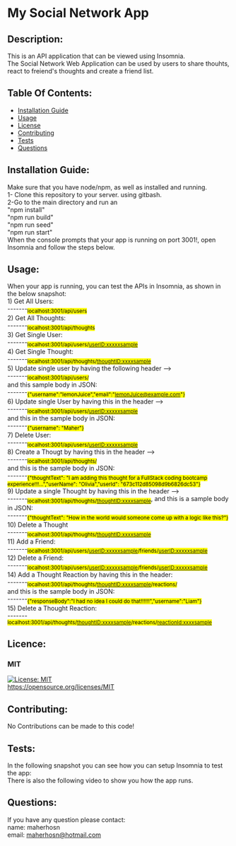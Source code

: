# My Social Network App

## Description:
This is an API application that can be viewed using Insomnia. <br> The Social Network Web Application can be used by users to share thouhts, react to freiend's thoughts and create a friend list. 

## Table Of Contents:
- [Installation Guide](#installation-guide)
- [Usage](#usage)
-	[License](#license)
- [Contributing](#contributing)
- [Tests](#tests)
- [Questions](#questions)

## Installation Guide:
Make sure that you have node/npm, as well as installed and running.<br>1- Clone this repository to your server. using gitbash.<br>2-Go to the main directory and run an<br> "npm install" <br>"npm run build"<br>"npm run seed"<br>"npm run start"<br>When the console prompts that your app is running on port 3001!, open Insomnia and follow the steps below. 

## Usage: 
When your app is running, you can test the APIs in Insomnia, as shown in the below snapshot:<br>1) Get All Users: <br>   -------<sub><mark>localhost:3001/api/users</mark></sub><br>2) Get All Thoughts: <br>  -------<sub><mark>localhost:3001/api/thoughts</mark></sub><br>3) Get Single User: <br>  -------<sub><mark>localhost:3001/api/users/<userID:xxxxxsample></mark></sub><br>4) Get Single Thought: <br>  -------<sub><mark>localhost:3001/api/thoughts/<thoughtID:xxxxsample></mark></sub><br>5) Update single user by having the following header --> <br>  -------<sub><mark>localhost:3001/api/users/</mark></sub><br> and this sample body in JSON:<br> -------<sub><mark>{"username":"lemonJuice","email":"lemonJuice@example.com"}</mark></sub><br>6) Update single User by having this in the header --> <br>  -------<sub><mark>localhost:3001/api/users/<userID:xxxxxsample></mark></sub><br>and this in the sample body in JSON:<br>-------<sub><mark>{"username": "Maher"}</mark></sub><br>7) Delete User:  <br>  -------<sub><mark>localhost:3001/api/users/<userID:xxxxxsample></mark></sub><br>8) Create a Thougt by having this in the header -->  <br>  -------<sub><mark>localhost:3001/api/thoughts/</mark></sub><br> and this is the sample body in JSON:<br>-------<sub><mark>{"thoughtText": "I am adding this thought for a FullStack coding bootcamp experience!!!...","userName": "Olivia","userId": "673c112d85098d9b6826dc53"}</mark></sub><br>9) Update a single Thought by having this in the header --> <br>  -------<sub><mark>localhost:3001/api/thoughts/<thoughtID:xxxxsample></mark></sub>, and this is a sample body in JSON:<br>-------<sub><mark>{"thoughtText": "How in the world would someone come up with a logic like this?"}</mark></sub><br>10) Delete a Thought <br>  -------<sub><mark>localhost:3001/api/thoughts/<thoughtID:xxxxsample></mark></sub><br>11) Add a Friend: <br>  -------<sub><mark>localhost:3001/api/users/<userID:xxxxxsample>/friends/<userID:xxxxxsample></mark></sub><br>12) Delete a Friend: <br>  -------<sub><mark>localhost:3001/api/users/<userID:xxxxxsample>/friends/<userID:xxxxxsample></mark></sub><br>14) Add a Thought Reaction by having this in the header: <br>  -------<sub><mark>localhost:3001/api/thoughts/<thoughtID:xxxxsample>/reactions/</mark></sub><br> and this is the sample body in JSON:<br>-------<sub><mark>{"responseBody":"I had no idea I could do that!!!!!!","username":"Liam"}</mark></sub><br>15) Delete a Thought Reaction:<br> -------<sub><mark>localhost:3001/api/thoughts/<thoughtID:xxxxsample>/reactions/<reactionId:xxxxsample></mark></sub>

## Licence: <br>
### MIT <br>
[![License: MIT](https://img.shields.io/badge/License-MIT-yellow.svg)](https://opensource.org/licenses/MIT) <br>
https://opensource.org/licenses/MIT


## Contributing:
No Contributions can be made to this code!

## Tests:
In the following snapshot you can see how you can setup Insomnia to test the app:<br> There is also the following video to show you how the app runs.

## Questions:
If you have any question please contact: <br>
name: maherhosn <br>
email: maherhosn@hotmail.com
  
